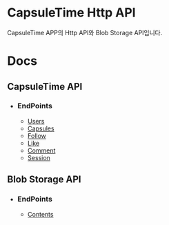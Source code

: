 # CapsuleTime Http API
CapsuleTime APP의 Http API와 Blob Storage API입니다.

# Docs

## CapsuleTime API
- ### EndPoints 
	- [Users](/docs/capsule_time/users.md)
	- [Capsules](/docs/capsule_time/capsules.md)
	- [Follow](/docs/capsule_time/follow.md)
	- [Like](/docs/capsule_time/like.md)
	- [Comment](/docs/capsule_time/comment.md)
	- [Session](/docs/capsule_time/session.md)

## Blob Storage API
- ### EndPoints
	- [Contents](/docs/blob_storage/contents.md)

